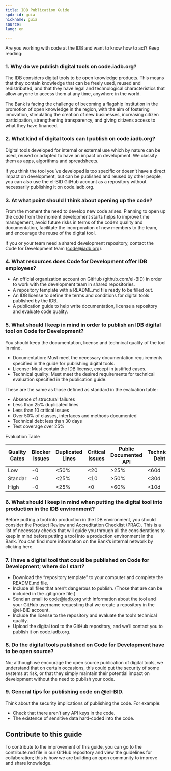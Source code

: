```yaml
---
title: IDB Publication Guide
spdx-id: guia
nickname: guia
source: 
lang: en

---
```


Are you working with code at the IDB and want to know how to act? Keep reading:

### 1. Why do we publish digital tools on code.iadb.org?

The IDB considers digital tools to be open knowledge products. This means that they contain knowledge that can be freely used, reused and redistributed, and that they have legal and technological characteristics that allow anyone to access them at any time, anywhere in the world.

The Bank is facing the challenge of becoming a flagship institution in the promotion of open knowledge in the region, with the aim of fostering innovation, stimulating the creation of new businesses, increasing citizen participation, strengthening transparency, and giving citizens access to what they have financed.

### 2. What kind of digital tools can I publish on code.iadb.org?

Digital tools developed for internal or external use which by nature can be used, reused or adapted to have an impact on development. We classify them as apps, algorithms and spreadsheets.

If you think the tool you’ve developed is too specific or doesn’t have a direct impact on development, but can be published and reused by other people, you can also use the el-BID GitHub account as a repository without necessarily publishing it on code.iadb.org.

### 3. At what point should I think about opening up the code?

From the moment the need to develop new code arises. Planning to open up the code from the moment development starts helps to improve time management, avoid future risks in terms of the code’s quality and documentation, facilitate the incorporation of new members to the team, and encourage the reuse of the digital tool.

If you or your team need a shared development repository, contact the Code for Development team (code@iadb.org).

### 4. What resources does Code for Development offer IDB employees?

* An official organization account on GitHub (github.com/el-BID) in order to work with the development team in shared repositories. 
* A repository template with a README.md file ready to be filled out.
* An IDB license to define the terms and conditions for digital tools published by the IDB.
* A publication guide to help write documentation, license a repository and evaluate code quality.

### 5. What should I keep in mind in order to publish an IDB digital tool on Code for Development?

You should keep the documentation, license and technical quality of the tool in mind.
*	Documentation: Must meet the necessary documentation requirements specified in the guide for publishing digital tools.
*	License: Must contain the IDB license, except in justified cases.
*	Technical quality: Must meet the desired requirements for technical evaluation specified in the publication guide.

These are the same as those defined as standard in the evaluation table:
*	Absence of structural failures
*  Less than 25% duplicated lines
*	Less than 10 critical issues
*	Over 50% of classes, interfaces and methods documented
*	Technical debt less than 30 days
*  Test coverage over 25%

Evaluation Table

| Quality Gates | Blocker Issues | Duplicated Lines | Critical Issues | Public Documented API | Technical Debt | Technical Debt Ratio | Test Coverage |
|---------------|----------------|------------------|-----------------|-----------------------|----------------|----------------------|---------------|
| Low           | -0             | <50%             | <20             | >25%                  | <60d           | <40%                 | >10%          |
| Standar       | -0             | <25%             | <10             | >50%                  | <30d           | <20%                 | >25%          |
| High          | -0             | <25%             | <0              | >60%                  | <10d           | <20%                 | >70%          |

### 6. What should I keep in mind when putting the digital tool into production in the IDB environment?

Before putting a tool into production in the IDB environment, you should consider the Product Review and Accreditation Checklist (PRAC). This is a list of necessary checks that will guide you through all the considerations to keep in mind before putting a tool into a production environment in the Bank. You can find more information on the Bank’s internal network by clicking here.

### 7. I have a digital tool that could be published on Code for Development; where do I start?

*	Download the “repository template” to your computer and complete the README.md file.
*	Include all files that aren’t dangerous to publish. (Those that are can be included in the .gitignore file.)
*	Send an email to code@iadb.org with information about the tool and your GitHub username requesting that we create a repository in the @el-BID account.
*	Include the license to the repository and evaluate the tool’s technical quality.
*	Upload the digital tool to the GitHub repository, and we’ll contact you to publish it on code.iadb.org.

### 8. Do the digital tools published on Code for Development have to be open source?

No; although we encourage the open source publication of digital tools, we understand that on certain occasions, this could put the security of some systems at risk, or that they simply maintain their potential impact on development without the need to publish your code.

### 9. General tips for publishing code on @el-BID.

Think about the security implications of publishing the code. For example:
*	Check that there aren’t any API keys in the code.
*	The existence of sensitive data hard-coded into the code.

## Contribute to this guide
To contribute to the improvement of this guide, you can go to the contribute.md file in our GitHub repository and view the guidelines for collaboration; this is how we are building an open community to improve and share knowledge.
<style> .ocultar_breadcrumb_espanol{ display:none; } .ocultar_home_espanol{ display:none; } </style>

